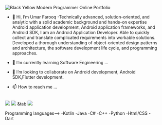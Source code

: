![Black Yellow Modern Programmer Online Portfolio](https://user-images.githubusercontent.com/70685682/195978593-90c56bb7-537f-43a0-954f-89817fed59e7.png)

- 👋 Hi, I’m Umar Farooq
-Technically advanced, solution-oriented, and analytic with a solid academic background and hands-on expertise Android application development, Android application frameworks, and Android SDK, I am an Android Application Developer. Able to quickly collect and translate complicated requirements into workable solutions. Developed a thorough understanding of object-oriented design patterns and architecture, the software development life cycle, and programming approaches.

- 🌱 I’m currently learning Software Engineering ...
- 💞️ I’m looking to collaborate on Android development, Android SDK,Flutter development.
- 📫 How to reach me ...
<br>
<a href="https://www.facebook.com/theumrr"><img src="https://img.icons8.com/color/48/000000/facebook-new.png"/></a>
<a href="https://github.com/codewithumar"><img src="https://img.icons8.com/fluency/48/000000/github.png"/></a>
&tab
<a href="https://www.linkedin.com/in/theumrr"><img src="https://img.icons8.com/external-justicon-flat-justicon/64/000000/external-linkedin-social-media-justicon-flat-justicon.png"/></a>


Programming languages-->
  -Kotlin
  -Java
  -C#
  -C++
  -Python
  -Html/CSS
  -Dart

<!---
codewithumar/codewithumar is a ✨ special ✨ repository because its `README.md` (this file) appears on your GitHub profile.
You can click the Preview link to take a look at your changes.
--->
